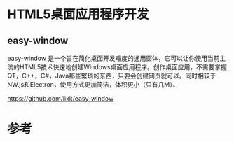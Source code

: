 # HTML5桌面应用程序开发

## easy-window

easy-window 是一个旨在简化桌面开发难度的通用窗体，它可以让你使用当前主流的HTML5技术快速地创建Windows桌面应用程序。创作桌面应用，不需要掌握QT，C++，C#，Java那些繁琐的东西，只要会创建网页就可以。同时相较于NW.js和Electron，使用方式更加简洁，体积更小（只有几M）。

https://github.com/lixk/easy-window

# 参考
